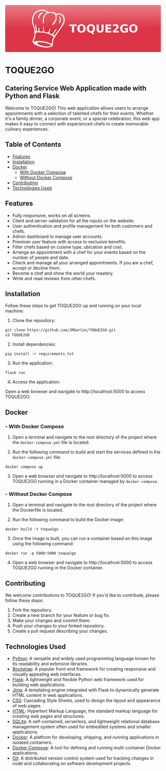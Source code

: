<div align="center">
  <img src="./static/banner.png" style="align:center">
</div>

# TOQUE2GO

## Catering Service Web Application made with Python and Flask

Welcome to TOQUE2GO! This web application allows users to arrange appointments with a selection of talented chefs for their events. Whether it's a family dinner, a corporate event, or a special celebration, this web app makes it easy to connect with experienced chefs to create memorable culinary experiences.

## Table of Contents

- [Features](#features)
- [Installation](#installation)
- [Docker](#docker)
  - [With Docker Compose](#docker)
  - [Without Docker Compose](#docker)
- [Contributing](#contributing)
- [Technologies Used](#technologies-used)

## Features

- Fully responsive, works on all screens.
- Client and server validation for all the inputs on the website.
- User authentication and profile management for both customers and chefs.
- Admin dashboard to manage user accounts.
- Premium user feature with access to exclusive benefits.
- Filter chefs based on cuisine type, ubication and cost.
- Arrange an appointment with a chef for your events based on the number of people and date.
- Check and manage all your arranged appointments. If you are a chef, accept or decline them.
- Become a chef and show the world your mastery.
- Write and read reviews from other chefs.

## Installation

Follow these steps to get TOQUE2GO up and running on your local machine:

1. Clone the repository:
```
git clone https://github.com/JMGarCas/TOQUE2GO.git
cd TOQUE2GO
```

2. Install dependencies:
```
pip install -r requirements.txt
```

3. Run the application:
```
flask run
```

4. Access the application:
   
Open a web browser and navigate to http://localhost:5000 to access TOQUE2GO.

## Docker

### - With Docker Compose

1. Open a terminal and navigate to the root directory of the project where the `docker-compose.yml` file is located.

2. Run the following command to build and start the services defined in the `docker-compose.yml` file:
````
docker compose up
````

3. Open a web browser and navigate to http://localhost:5000 to access TOQUE2GO running in a Docker container managed by `docker-compose`.

### - Without Docker Compose

1. Open a terminal and navigate to the root directory of the project where the Dockerfile is located.
   
2. Run the following command to build the Docker image:
```
docker build -t toque2go .
```

3. Once the image is built, you can run a container based on this image using the following command:
```
docker run -p 5000:5000 toque2go
```

4. Open a web browser and navigate to http://localhost:5000 to access TOQUE2GO running in the Docker container.
   
## Contributing

We welcome contributions to TOQUE2GO! If you'd like to contribute, please follow these steps:

1. Fork the repository.
2. Create a new branch for your feature or bug fix.
3. Make your changes and commit them.
4. Push your changes to your forked repository.
5. Create a pull request describing your changes.

## Technologies Used

- [Python](https://www.python.org/): A versatile and widely used programming language known for its readability and extensive libraries.
- [Bootstrap](https://getbootstrap.com/): A popular front-end framework for creating responsive and visually appealing web interfaces.
- [Flask](https://flask.palletsprojects.com/en/2.3.x/): A lightweight and flexible Python web framework used for building web applications.
- [Jinja](https://jinja.palletsprojects.com/en/3.1.x/): A templating engine integrated with Flask to dynamically generate HTML content in web applications.
- [CSS](https://developer.mozilla.org/es/docs/Web/CSS): Cascading Style Sheets, used to design the layout and appearance of web pages.
- [HTML](https://developer.mozilla.org/es/docs/Web/HTML): Hypertext Markup Language, the standard markup language for creating web pages and structures.
- [SQLite](https://www.sqlite.org/index.html): A self-contained, serverless, and lightweight relational database management system often used for embedded systems and smaller applications.
- [Docker](https://www.docker.com/): A platform for developing, shipping, and running applications in isolated containers.
- [Docker Compose](https://docs.docker.com/compose/): A tool for defining and running multi-container Docker applications.
- [Git](https://git-scm.com/): A distributed version control system used for tracking changes in code and collaborating on software development projects.
